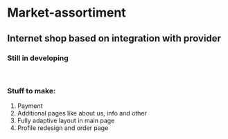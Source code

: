 # Market-assortiment
<h2>Internet shop based on integration with provider</h2> 
<h3>Still in developing</h3><br/>
<h3>Stuff to make:</h3>
<ol>
<li>Payment</li>
<li>Additional pages like about us, info and other</li>
<li>Fully adaptive layout in main page</li> 
<li>Profile redesign and order page</li>
</ol>
